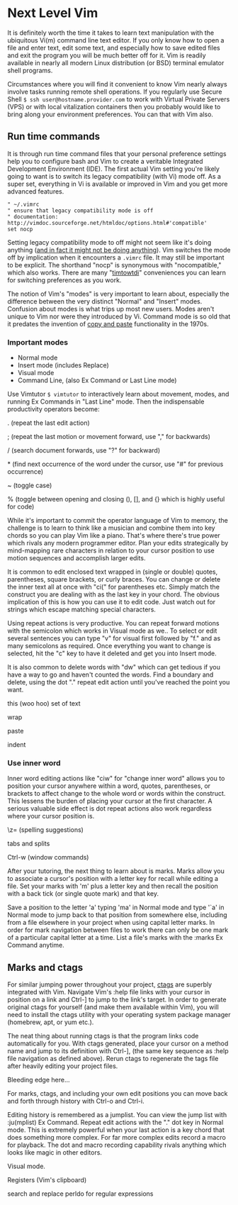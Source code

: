 # Next Level Vim

It is definitely worth the time it takes to learn text manipulation with the ubiquitous Vi(m) command line text editor. If you only know how to open a file and enter text, edit some text, and especially how to save edited files and exit the program you will be much better off for it. Vim is readily available in nearly all modern Linux distribution (or BSD) terminal emulator shell programs.

Circumstances where you will find it convenient to know Vim nearly always involve tasks running remote shell operations. If you regularly use Secure Shell `$ ssh user@hostname.provider.com` to work with Virtual Private Servers (VPS) or with local vitalization containers then you probably would like to bring along your environment preferences. You can that with Vim also.

## Run time commands

It is through run time command files that your personal preference settings help you to configure bash and Vim to create a veritable Integrated Development Environment (IDE). The first actual Vim setting you're likely going to want is to switch its legacy compatibility (with Vi) mode off. As a super set, everything in Vi is available or improved in Vim and you get more advanced features.

```
" ~/.vimrc 
" ensure that legacy compatibility mode is off
" documentation: http://vimdoc.sourceforge.net/htmldoc/options.html#'compatible'
set nocp
```

Setting legacy compatibility mode to off might not seem like it's doing anything ([and in fact it might not be doing anything](http://vimdoc.sourceforge.net/htmldoc/starting.html#compatible-default)). Vim switches the mode off by implication when it encounters a `.vimrc` file. It may still be important to be explicit. The shorthand "nocp" is synonymous with  "nocompatible," which also works. There are many "[timtowtdi](https://en.wikipedia.org/wiki/There%27s_more_than_one_way_to_do_it)" conveniences you can learn for switching preferences as you work.

The notion of Vim's "modes" is very important to learn about, especially the difference between the very distinct "Normal" and "Insert" modes. Confusion about modes is what trips up most new users. Modes aren't unique to Vim nor were they introduced by Vi. Command mode is so old that it predates the invention of [copy and paste](https://www.npr.org/2020/02/22/808404858/remembering-the-pioneer-behind-your-computers-cut-copy-and-paste-functions) functionality in the 1970s.

### Important modes
* Normal mode
* Insert mode (includes Replace)
* Visual mode
* Command Line, (also Ex Command or Last Line mode)

Use Vimtutor `$ vimtutor` to interactively learn about movement, modes, and running Ex Commands in "Last Line" mode. Then the indispensable productivity operators become:

. (repeat the last edit action)

; (repeat the last motion or movement forward, use "," for backwards)

/ (search document forwards, use "?" for backward)

\* (find next occurrence of the word under the cursor, use "#" for previous occurrence)

~ (toggle case)

% (toggle between opening and closing (), [], and {} which is highly useful for code)

While it's important to commit the operator language of Vim to memory, the challenge is to learn to think like a musician and combine them into key chords so you can play Vim like a piano. That's where there's true power which rivals any modern programmer editor. Plan your edits strategically by mind-mapping rare characters in relation to your cursor position to use motion sequences and accomplish larger edits.

It is common to edit enclosed text wrapped in (single or double) quotes, parentheses, square brackets, or curly braces. You can change or delete the inner text all at once with "ci(" for parentheses etc. Simply match the construct you are dealing with as the last key in your chord. The obvious implication of this is how you can use it to edit code. Just watch out for strings which escape matching special characters.

Using repeat actions is very productive. You can repeat forward motions with the semicolon which works in Visual mode as we.. To select or edit several sentences you can type "v" for visual first followed by "f." and as many semicolons as required. Once everything you want to change is selected, hit the "c" key to have it deleted and get you into Insert mode.

It is also common to delete words with "dw" which can get tedious if you have a way to go and haven't counted the words. Find a boundary and delete, using the dot "." repeat edit action until you've reached the point you want.

this (woo hoo) set of text

wrap

paste

indent

### Use inner word

Inner word editing actions like "ciw" for "change inner word" allows you to position your cursor anywhere within a word, quotes, parentheses, or brackets to affect change to the whole word or words within the construct. This lessens the burden of placing your cursor at the first character. A serious valuable side effect is dot repeat actions also work regardless where your cursor position is.

\z= (spelling suggestions)

tabs and splits

Ctrl-w (window commands)

After your tutoring, the next thing to learn about is marks. Marks allow you to associate a cursor's position with a letter key for recall while editing a file. Set your marks with 'm' plus a letter key and then recall the position with a back tick (or single quote mark) and that key.

Save a position to the letter 'a' typing 'ma' in Normal mode and type '\`a' in Normal mode to jump back to that position from somewhere else, including from a file elsewhere in your project when using capital letter marks. In order for mark navigation between files to work there can only be one mark of a particular capital letter at a time. List a file's marks with the :marks Ex Command anytime.

## Marks and ctags

For similar jumping power throughout your project, [ctags](http://ctags.sourceforge.net) are superbly integrated with Vim. Navigate Vim's :help file links with your cursor in position on a link and Ctrl-] to jump to the link's target. In order to generate original ctags for yourself (and make them available within Vim), you will need to install the ctags utility with your operating system package manager (homebrew, apt, or yum etc.).

The neat thing about running ctags is that the program links code automatically for you. With ctags generated, place your cursor on a method name and jump to its definition with Ctrl-], (the same key sequence as :help file navigation as defined above). Rerun ctags to regenerate the tags file after heavily editing your project files.

Bleeding edge here...

For marks, ctags, and including your own edit positions you can move back and forth through history with Ctrl-o and Ctrl-i.

Editing history is remembered as a jumplist. You can view the jump list with :ju(mplist) Ex Command. Repeat edit actions with the "." dot key in Normal mode. This is extremely powerful when your last action is a key chord that does something more complex. For far more complex edits record a macro for playback. The dot and macro recording capability rivals anything which looks like magic in other editors.

Visual mode.

Registers (Vim's clipboard)

search and replace
perldo for regular expressions
